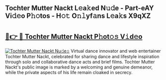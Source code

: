 ## Tochter Mutter Nackt L𝚎a𝚔ed N𝚞𝚍e - Part-eAY Vi𝚍𝚎o P𝚑𝚘tos - H𝚘𝚝 O𝚗𝚕yf𝚊ns L𝚎a𝚔s X9qXZ

# <h2><a href="http://kf2x3v.oniu.top/?m=Tochter+Mutter+Nackt">🔗👉 🔴 Tochter Mutter Nackt P𝚑ot𝚘𝚜 V𝚒d𝚎o</a></h2>

[![Tochter Mutter Nackt Nu𝚍e𝚜](https://i.imgur.com/0qMVB7G.gif)](http://kf2x3v.oniu.top/?m=Tochter+Mutter+Nackt)
Virtual dance innovator and web entertainer Tochter Mutter Nackt, celebrated for sharing dance and lifestyle inspiration through solo and collaborative dance acts and brief films. Tochter Mutter Nackt's public image is marked by a welcoming and genuine demeanor, while the private aspects of his life remain cloaked in secrecy.  
